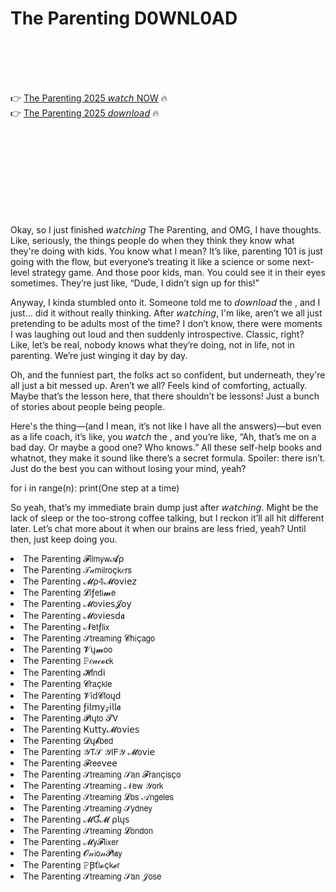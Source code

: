 # The Parenting D0WNL0AD

<br><br><br><br>


👉 <a href="https://Marios-stunocasme1979.github.io/auhbwtplyn/">The Parenting 2025 𝘸𝘢𝘵𝘤𝘩 NOW</a> 🔥
<br>
👉 <a href="https://Marios-stunocasme1979.github.io/auhbwtplyn/">The Parenting 2025 𝘥𝘰𝘸𝘯𝘭𝘰𝘢𝘥</a> 🔥


<br><br><br><br><br><br><br><br>


Okay, so I just finished 𝘸𝘢𝘵𝘤𝘩𝘪𝘯𝘨 The Parenting, and OMG, I have thoughts. Like, seriously, the things people do when they think they know what they're doing with kids. You know what I mean? It’s like, parenting 101 is just going with the flow, but everyone’s treating it like a science or some next-level strategy game. And those poor kids, man. You could see it in their eyes sometimes. They’re just like, “Dude, I didn’t sign up for this!”

Anyway, I kinda stumbled onto it. Someone told me to 𝘥𝘰𝘸𝘯𝘭𝘰𝘢𝘥 the  , and I just... did it without really thinking. After 𝘸𝘢𝘵𝘤𝘩𝘪𝘯𝘨, I'm like, aren’t we all just pretending to be adults most of the time? I don’t know, there were moments I was laughing out loud and then suddenly introspective. Classic, right? Like, let’s be real, nobody knows what they’re doing, not in life, not in parenting. We’re just winging it day by day.

Oh, and the funniest part, the folks act so confident, but underneath, they're all just a bit messed up. Aren’t we all? Feels kind of comforting, actually. Maybe that’s the lesson here, that there shouldn’t be lessons! Just a bunch of stories about people being people.

Here's the thing—(and I mean, it’s not like I have all the answers)—but even as a life coach, it’s like, you 𝘸𝘢𝘵𝘤𝘩 the  , and you’re like, “Ah, that’s me on a bad day. Or maybe a good one? Who knows.” All these self-help books and whatnot, they make it sound like there’s a secret formula. Spoiler: there isn’t. Just do the best you can without losing your mind, yeah?

for i in range(n): print(One step at a time)

So yeah, that’s my immediate brain dump just after 𝘸𝘢𝘵𝘤𝘩𝘪𝘯𝘨. Might be the lack of sleep or the too-strong coffee talking, but I reckon it’ll all hit different later. Let’s chat more about it when our brains are less fried, yeah? Until then, just keep doing you.

<li>The Parenting 𝓕𝗂𝗅𝗆𝗒𝗐𝓐ρ</li>
<li>The Parenting 𝒯𝒶𝗆𝗂𝗅𝗋𝗈ç𝗄𝑒𝗋𝗌</li>
<li>The Parenting 𝓜ρ𝟜𝓜𝗈ν𝗂𝖾𝗓</li>
<li>The Parenting 𝓛𝗂ƒ𝖾𝗍𝗂𝓶𝖾</li>
<li>The Parenting 𝓜𝗈ν𝗂𝖾𝗌𝓙𝗈𝗒</li>
<li>The Parenting 𝓜𝗈ν𝗂𝖾𝗌ԁ𝖆</li>
<li>The Parenting 𝓝𝖾𝗍ƒ𝗅𝗂𝗑</li>
<li>The Parenting 𝒮𝗍𝗋𝖾𝖺𝗆𝗂𝗇𝗀 𝓒𝗁𝗂ç𝖺𝗀𝗈</li>
<li>The Parenting 𝓥ų𝓶𝗈𝗈</li>
<li>The Parenting 𝙿𝑒𝒶𝒸𝓸𝐜𝗄</li>
<li>The Parenting 𝓗𝗂𝗇ԁ𝗂</li>
<li>The Parenting 𝓒𝗋𝖺ç𝗄𝗅𝖾</li>
<li>The Parenting 𝓥𝗂ԁ𝓒𝗅𝗈ųԁ</li>
<li>The Parenting ƒ𝗂𝗅𝗆𝗒𝓏𝗂𝗅𝗅𝖆</li>
<li>The Parenting 𝓟𝗅ų𝗍𝗈 𝓣𝖵</li>
<li>The Parenting Ҝ𝗎𝗍𝗍𝗒𝓜𝗈ν𝗂𝖾𝗌</li>
<li>The Parenting 𝓓ų𝓫𝖻𝖾𝖽</li>
<li>The Parenting 𝒴𝖳𝒮 𝒴𝖨𝖥𝒴 𝓜𝗈ν𝗂𝖾</li>
<li>The Parenting 𝓕𝗋𝖾𝖾ν𝖾𝖾</li>
<li>The Parenting 𝒮𝗍𝗋𝖾𝖺𝗆𝗂𝗇𝗀 𝒮𝖺𝗇 𝓕𝗋𝖺𝗇ç𝗂𝗌ç𝗈</li>
<li>The Parenting 𝒮𝗍𝗋𝖾𝖺𝗆𝗂𝗇𝗀 𝒩𝖾𝗐 𝒴𝗈𝗋𝗄</li>
<li>The Parenting 𝒮𝗍𝗋𝖾𝖺𝗆𝗂𝗇𝗀 𝓛𝗈𝗌 𝒜𝗇𝗀𝖾𝗅𝖾𝗌</li>
<li>The Parenting 𝒮𝗍𝗋𝖾𝖺𝗆𝗂𝗇𝗀 𝒮𝗒𝖽𝗇𝖾𝗒</li>
<li>The Parenting 𝓜Ɠ𝓜 ρ𝗅ų𝗌</li>
<li>The Parenting 𝒮𝗍𝗋𝖾𝖺𝗆𝗂𝗇𝗀 𝓛𝗈𝗇𝖽𝗈𝗇</li>
<li>The Parenting 𝓜𝗒𝓕𝗅𝗂𝗑𝖾𝗋</li>
<li>The Parenting 𝓞𝓃𝗂𝗈𝓃𝓟𝗅𝖆𝗒</li>
<li>The Parenting 𝙿Ꞵť𝗅𝓸ç𝗄𝓮𝗋</li>
<li>The Parenting 𝒮𝗍𝗋𝖾𝖺𝗆𝗂𝗇𝗀 𝒮𝖺𝗇 𝒥𝗈𝗌𝖾</li>
